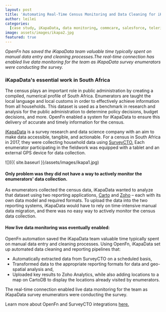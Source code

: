 ```yaml
---
layout: post
title: 'Automating Real-Time Census Monitoring and Data Cleaning for iKapaData'
author: leilei
categories:
  [case study, iKapaData, data monitoring, commcare, salesforce, telerivet, sms]
image: assets/images/ikapa2.jpg
featured: true
---
```


_OpenFn has saved the iKapaData team valuable time typically spent on manual data entry and cleaning processes.The real-time connection has enabled live data monitoring for the team as iKapaData survey enumerators were conducting the survey._

### iKapaData's essential work in South Africa

The census plays an important role in public administration by creating a compiled, numerical profile of South Africa. Enumerators are taught the local language and local customs in order to effectively achieve information from all households. This dataset is used as a benchmark in research and analysis for the public administration to determine policy decisions, budget decisions, and more. OpenFn enabled a system for iKapaData to ensure this delivery of accurate and timely information for the census. 

[iKapaData](http://ikapadata.com/) is a survey research and data science company with an aim to make data accessible, tangible, and actionable. For a census in South Africa in 2017, they were collecting household data using [SurveyCTO.](https://www.surveycto.com/) Each enumerator participating in the fieldwork was equipped with a tablet and an external GPS device for data collection. 

![]({{ site.baseurl }}/assets/images/ikapa1.jpg)

#### Only problem was they did not have a way to actively monitor the enumerators' data collection. 

As enumerators collected the census data, iKapaData wanted to analyze that dataset using two reporting applications, [Carto](https://carto.com/) and [Zoho](https://www.zoho.com/) – each with its own data model and required formats. To upload the data into the two reporting systems, iKapaData would have to rely on time-intensive manual data migration, and there was no easy way to actively monitor the census data collection. 

#### How live data monitoring was eventually enabled: 

OpenFn automation saved the iKapaData team valuable time typically spent on manual data entry and cleaning processes. Using OpenFn, iKapaData set up automated data cleaning and reporting pipelines that: 
- Automatically extracted data from SurveyCTO on a scheduled basis,
- Transformed data to the appropriate reporting formats for data and geo-spatial analysis and, 
- Uploaded key results to Zoho Analytics, while also adding locations to a map on CartoDB to display the locations already visited by enumerators. 

The real-time connection enabled live data monitoring for the team as iKapaData survey enumerators were conducting the survey.

Learn more about OpenFn and SurveyCTO integrations [here.](https://www.surveycto.com/blog/connecting-with-openfn/)





